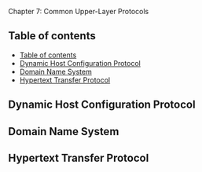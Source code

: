 Chapter 7: Common Upper-Layer Protocols


## Table of contents

- [Table of contents](#table-of-contents)
- [Dynamic Host Configuration Protocol](#dynamic-host-configuration-protocol)
- [Domain Name System](#domain-name-system)
- [Hypertext Transfer Protocol](#hypertext-transfer-protocol)


## Dynamic Host Configuration Protocol

## Domain Name System

## Hypertext Transfer Protocol

